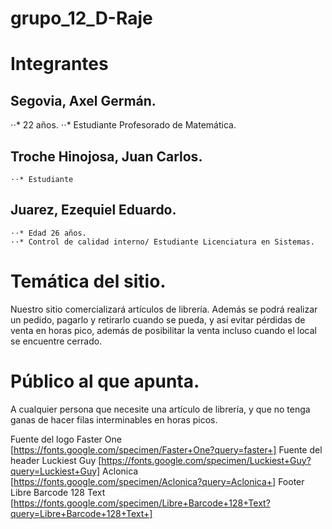 # grupo_12_D-Raje


# Integrantes

 ## Segovia, Axel Germán.
⋅⋅* 22 años.
    ⋅⋅* Estudiante Profesorado de Matemática.

 ## Troche Hinojosa, Juan Carlos.
    
    ⋅⋅* Estudiante

 ## Juarez, Ezequiel Eduardo.
    ⋅⋅* Edad 26 años.
    ⋅⋅* Control de calidad interno/ Estudiante Licenciatura en Sistemas.

 # Temática del sitio.
 Nuestro sitio comercializará artículos de librería.
 Además se podrá realizar un pedido, pagarlo y retirarlo cuando se pueda, y así evitar pérdidas de venta en horas pico, además de posibilitar la venta incluso cuando el local se encuentre cerrado.

 # Público al que apunta.
 A cualquier persona que necesite una artículo de librería, y que no tenga ganas de hacer filas interminables en horas picos.

Fuente del logo
Faster One [https://fonts.google.com/specimen/Faster+One?query=faster+]
Fuente del header
Luckiest Guy [https://fonts.google.com/specimen/Luckiest+Guy?query=Luckiest+Guy]
Aclonica [https://fonts.google.com/specimen/Aclonica?query=Aclonica+]
Footer
Libre Barcode 128 Text [https://fonts.google.com/specimen/Libre+Barcode+128+Text?query=Libre+Barcode+128+Text+]
